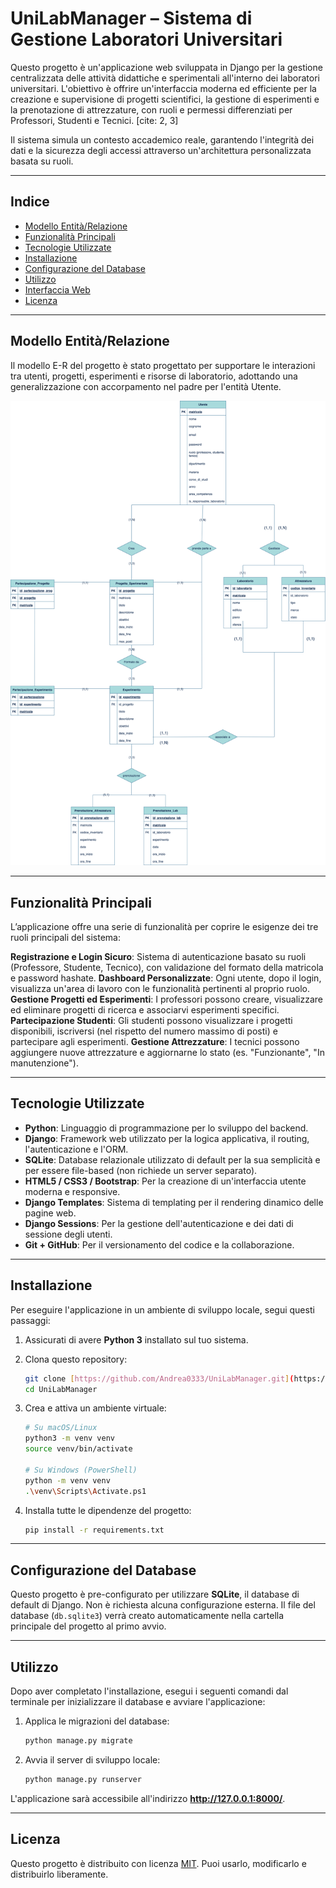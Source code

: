 # UniLabManager – Sistema di Gestione Laboratori Universitari

Questo progetto è un'applicazione web sviluppata in Django per la gestione centralizzata delle attività didattiche e sperimentali all'interno dei laboratori universitari. 
L'obiettivo è offrire un'interfaccia moderna ed efficiente per la creazione e supervisione di progetti scientifici, la gestione di esperimenti e la prenotazione di attrezzature, con ruoli e permessi differenziati per Professori, Studenti e Tecnici. [cite: 2, 3]

Il sistema simula un contesto accademico reale, garantendo l'integrità dei dati e la sicurezza degli accessi attraverso un'architettura personalizzata basata su ruoli. 

---

## Indice

- [Modello Entità/Relazione](#modello-entitàrelazione)
- [Funzionalità Principali](#funzionalità-principali)
- [Tecnologie Utilizzate](#tecnologie-utilizzate)
- [Installazione](#installazione)
- [Configurazione del Database](#configurazione-del-database)
- [Utilizzo](#utilizzo)
- [Interfaccia Web](#interfaccia-web)
- [Licenza](#licenza)

---

## Modello Entità/Relazione

Il modello E-R del progetto è stato progettato per supportare le interazioni tra utenti, progetti, esperimenti e risorse di laboratorio, adottando una generalizzazione con accorpamento nel padre per l'entità Utente. 

![Modello E-R](ModelloE-R_finale.png)

---

## Funzionalità Principali

L’applicazione offre una serie di funzionalità per coprire le esigenze dei tre ruoli principali del sistema:

**Registrazione e Login Sicuro**: Sistema di autenticazione basato su ruoli (Professore, Studente, Tecnico), con validazione del formato della matricola e password hashate. 
**Dashboard Personalizzate**: Ogni utente, dopo il login, visualizza un'area di lavoro con le funzionalità pertinenti al proprio ruolo. 
**Gestione Progetti ed Esperimenti**: I professori possono creare, visualizzare ed eliminare progetti di ricerca e associarvi esperimenti specifici. 
**Partecipazione Studenti**: Gli studenti possono visualizzare i progetti disponibili, iscriversi (nel rispetto del numero massimo di posti) e partecipare agli esperimenti. 
**Gestione Attrezzature**: I tecnici possono aggiungere nuove attrezzature e aggiornarne lo stato (es. "Funzionante", "In manutenzione"). 

---

## Tecnologie Utilizzate

- **Python**: Linguaggio di programmazione per lo sviluppo del backend.
- **Django**: Framework web utilizzato per la logica applicativa, il routing, l'autenticazione e l'ORM.
- **SQLite**: Database relazionale utilizzato di default per la sua semplicità e per essere file-based (non richiede un server separato).
- **HTML5 / CSS3 / Bootstrap**: Per la creazione di un'interfaccia utente moderna e responsive.
- **Django Templates**: Sistema di templating per il rendering dinamico delle pagine web.
- **Django Sessions**: Per la gestione dell'autenticazione e dei dati di sessione degli utenti.
- **Git + GitHub**: Per il versionamento del codice e la collaborazione.

---

## Installazione

Per eseguire l'applicazione in un ambiente di sviluppo locale, segui questi passaggi:

1.  Assicurati di avere **Python 3** installato sul tuo sistema.
2.  Clona questo repository:
    ```bash
    git clone [https://github.com/Andrea0333/UniLabManager.git](https://github.com/Andrea0333/Gestione_Lab_Scientifici_UNI)
    cd UniLabManager
    ```
3.  Crea e attiva un ambiente virtuale:
    ```bash
    # Su macOS/Linux
    python3 -m venv venv
    source venv/bin/activate
    
    # Su Windows (PowerShell)
    python -m venv venv
    .\venv\Scripts\Activate.ps1
    ```

4. Installa tutte le dipendenze del progetto:
    ```bash
    pip install -r requirements.txt
    ```

---

## Configurazione del Database

Questo progetto è pre-configurato per utilizzare **SQLite**, il database di default di Django. Non è richiesta alcuna configurazione esterna. Il file del database (`db.sqlite3`) verrà creato automaticamente nella cartella principale del progetto al primo avvio.

---

## Utilizzo

Dopo aver completato l'installazione, esegui i seguenti comandi dal terminale per inizializzare il database e avviare l'applicazione:

1.  Applica le migrazioni del database:
    ```bash
    python manage.py migrate
    ```
2.  Avvia il server di sviluppo locale:
    ```bash
    python manage.py runserver
    ```

L'applicazione sarà accessibile all'indirizzo **http://127.0.0.1:8000/**.

---




## Licenza

Questo progetto è distribuito con licenza [MIT](LICENSE). Puoi usarlo, modificarlo e distribuirlo liberamente.
